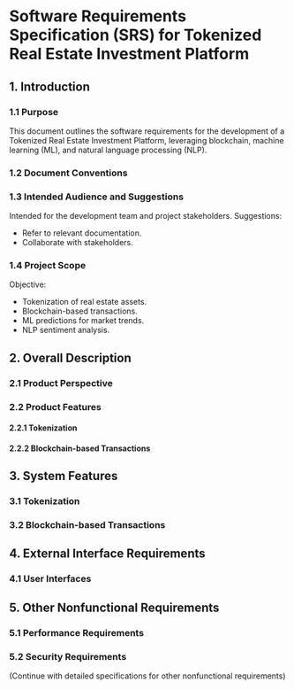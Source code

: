 # Software Requirements Specification (SRS) for Tokenized Real Estate Investment Platform

## 1. Introduction

### 1.1 Purpose
This document outlines the software requirements for the development of a Tokenized Real Estate Investment Platform, leveraging blockchain, machine learning (ML), and natural language processing (NLP).

### 1.2 Document Conventions


### 1.3 Intended Audience and Suggestions
Intended for the development team and project stakeholders. Suggestions:
- Refer to relevant documentation.
- Collaborate with stakeholders.

### 1.4 Project Scope
Objective:
- Tokenization of real estate assets.
- Blockchain-based transactions.
- ML predictions for market trends.
- NLP sentiment analysis.

## 2. Overall Description

### 2.1 Product Perspective

### 2.2 Product Features

#### 2.2.1 Tokenization

#### 2.2.2 Blockchain-based Transactions

## 3. System Features

### 3.1 Tokenization

### 3.2 Blockchain-based Transactions

## 4. External Interface Requirements

### 4.1 User Interfaces

## 5. Other Nonfunctional Requirements

### 5.1 Performance Requirements

### 5.2 Security Requirements

(Continue with detailed specifications for other nonfunctional requirements)

